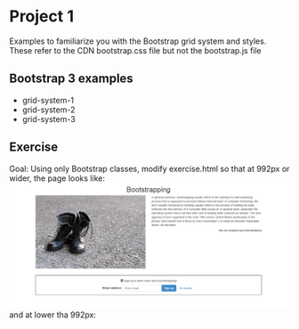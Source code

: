 # Project 1
Examples to familiarize you with the Bootstrap grid system and styles. These refer to the CDN bootstrap.css file but not the bootstrap.js file

## Bootstrap 3 examples
* grid-system-1
* grid-system-2
* grid-system-3

## Exercise
Goal: Using only Bootstrap classes, modify exercise.html so that at 992px or wider, the page looks like:
![](https://github.com/paulinetheitgirl/Bootstrap101/blob/master/Project1/img/bootstrapping1.PNG)
and at lower tha 992px:
